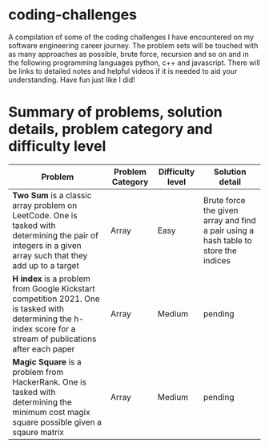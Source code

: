# coding-challenges
A compilation of some of the coding challenges I have encountered on my software engineering career journey. The problem sets will be touched with as many approaches as possible, brute force, recursion and so on and in the following programming languages python, c++ and javascript. There will be links to detailed notes and helpful videos if it is needed to aid your understanding. Have fun just like I did!

# Summary of problems, solution details, problem category and difficulty level

|Problem|Problem Category|Difficulty level| Solution detail|
|---|---|---|---|
|**Two Sum** is a classic array problem on LeetCode. One is tasked with determining the pair of integers in a given array such that they add up to a target|Array|Easy|Brute force the given array and find a pair using a hash table to store the indices|
|**H index** is a problem from Google Kickstart competition 2021. One is tasked with determining the h-index score for a stream of publications after each paper|Array|Medium|pending|
|**Magic Square** is a problem from HackerRank. One is tasked with determining the minimum cost magix square possible given a sqaure matrix|Array|Medium|pending|